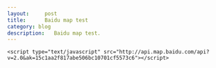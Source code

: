 ```yaml
---
layout:     post
title:      Baidu map test
category: blog
description:   Baidu map test.
---
```





    <script type="text/javascript" src="http://api.map.baidu.com/api?v=2.0&ak=15c1aa2f817abe506bc10701cf5573c6"></script>



<body>
    <div id="allmap"></div>
</body>

</html>
<script type="text/javascript">
// 百度地图API功能
var map = new BMap.Map("allmap"); // 创建Map实例
var x = 116.404;
var y = 39.915;
map.centerAndZoom(new BMap.Point(x, y), 10); // 初始化地图,设置中心点坐标和地图级别
map.addControl(new BMap.MapTypeControl()); //添加地图类型控件
map.setCurrentCity("北京"); // 设置地图显示的城市 此项是必须设置的
map.enableScrollWheelZoom(true); //开启鼠标滚轮缩放
//map.addControl(new BMap.NavigationControl());    
//map.addControl(new BMap.ScaleControl());    
map.addControl(new BMap.OverviewMapControl());    
//map.addControl(new BMap.MapTypeControl());    
var point = new BMap.Point(x, y); 
var marker = new BMap.Marker(point);        // 创建标注    
map.addOverlay(marker);                     // 将标注添加到地图中
marker.addEventListener("click", function(){    
 alert("您点击了标注");   
 map.removeOverlay(marker);     
});
marker.enableDragging();    
marker.addEventListener("dragend", function(e){    
 alert("当前位置：" + e.point.lng + ", " + e.point.lat);    
});



var opts = {    
 width : 250,     // 信息窗口 宽度    
 height: 100,     // 信息窗口 高度    
 title : "Hello"  // 信息窗口 标题   
}    
var infoWindow = new BMap.InfoWindow("World", opts);  // 创建信息窗口对象    
map.addEventListener("click", function(e){    
 alert("当前位置：" + e.point.lng + ", " + e.point.lat);  
 var opts2 = {    
 width : 250,     // 信息窗口 宽度    
 height: 100,     // 信息窗口 高度    
 title : "Heddllo"  // 信息窗口 标题   
} 
 var infoWindows = new BMap.InfoWindow("Wordld", opts2);
   map.openInfoWindow(infoWindows,e.point); 
});
map.openInfoWindow(infoWindow, map.getCenter());      // 打开信息窗口
var polyline = new BMap.Polyline([    
   new BMap.Point(x, y),    
   new BMap.Point(x+0.1, y+0.1)    
 ],    
 {strokeColor:"blue", strokeWeight:6, strokeOpacity:0.5}    
);

map.addOverlay(polyline);
function moveMap() {
    x = x + 0.1;
    y = y + 0.1;
    map.panTo(new BMap.Point(x, y));
    window.setTimeout(moveMap, 3000);
}
//moveMap();
</script>
